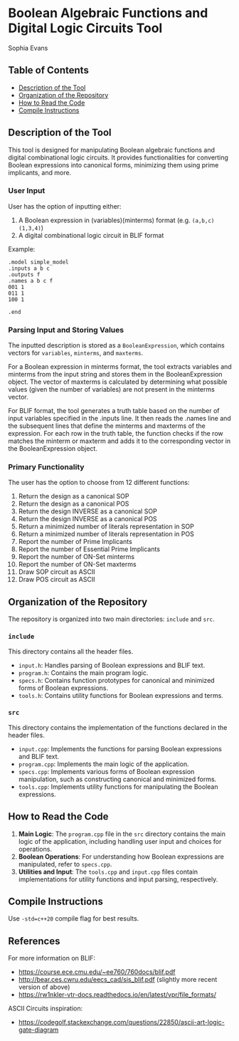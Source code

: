 
# Boolean Algebraic Functions and Digital Logic Circuits Tool

Sophia Evans

## Table of Contents

- [Description of the Tool](#description-of-the-tool)
- [Organization of the Repository](#organization-of-the-repository)
- [How to Read the Code](#how-to-read-the-code)
- [Compile Instructions](#compile-instructions)

## Description of the Tool

This tool is designed for manipulating Boolean algebraic functions and digital combinational logic circuits. It provides functionalities for converting Boolean expressions into canonical forms, minimizing them using prime implicants, and more.

### User Input

User has the option of inputting either:
1. A Boolean expression in (variables)(minterms) format (e.g. `(a,b,c)(1,3,4)`)
2. A digital combinational logic circuit in BLIF format

Example:

    .model simple_model
    .inputs a b c
    .outputs f
    .names a b c f
    001 1
    011 1
    100 1
    
    .end

### Parsing Input and Storing Values

The inputted description is stored as a `BooleanExpression`, which contains vectors for `variables`, `minterms`, and `maxterms`. 

For a Boolean expression in minterms format, the tool extracts variables and minterms from the input string and stores them in the BooleanExpression object. The vector of maxterms is calculated by determining what possible values (given the number of variables) are not present in the minterms vector.

For BLIF format, the tool generates a truth table based on the number of input variables specified in the .inputs line. It then reads the .names line and the subsequent lines that define the minterms and maxterms of the expression. For each row in the truth table, the function checks if the row matches the minterm or maxterm and adds it to the corresponding vector in the BooleanExpression object.

### Primary Functionality

The user has the option to choose from 12 different functions:

1. Return the design as a canonical SOP
2. Return the design as a canonical POS
3. Return the design INVERSE as a canonical SOP
4. Return the design INVERSE as a canonical POS
5. Return a minimized number of literals representation in SOP
6. Return a minimized number of literals representation in POS
7. Report the number of Prime Implicants
8. Report the number of Essential Prime Implicants
9. Report the number of ON-Set minterms
10. Report the number of ON-Set maxterms
11. Draw SOP circuit as ASCII
12. Draw POS circuit as ASCII

## Organization of the Repository

The repository is organized into two main directories: `include` and `src`.

### `include`

This directory contains all the header files. 

- `input.h`: Handles parsing of Boolean expressions and BLIF text.
- `program.h`: Contains the main program logic.
- `specs.h`: Contains function prototypes for canonical and minimized forms of Boolean expressions.
- `tools.h`: Contains utility functions for Boolean expressions and terms.

### `src`

This directory contains the implementation of the functions declared in the header files.

- `input.cpp`: Implements the functions for parsing Boolean expressions and BLIF text.
- `program.cpp`: Implements the main logic of the application.
- `specs.cpp`: Implements various forms of Boolean expression manipulation, such as constructing canonical and minimized forms.
- `tools.cpp`: Implements utility functions for manipulating the Boolean expressions.


## How to Read the Code

1. **Main Logic**: The `program.cpp` file in the `src` directory contains the main logic of the application, including handling user input and choices for operations.
2. **Boolean Operations**: For understanding how Boolean expressions are manipulated, refer to `specs.cpp`.
3. **Utilities and Input**: The `tools.cpp` and `input.cpp` files contain implementations for utility functions and input parsing, respectively.

## Compile Instructions
Use `-std=c++20` compile flag for best results.

## References

For more information on BLIF:

- https://course.ece.cmu.edu/~ee760/760docs/blif.pdf
- http://bear.ces.cwru.edu/eecs_cad/sis_blif.pdf (slightly more recent version of above)
- https://rw1nkler-vtr-docs.readthedocs.io/en/latest/vpr/file_formats/

ASCII Circuits inspiration:

- https://codegolf.stackexchange.com/questions/22850/ascii-art-logic-gate-diagram
